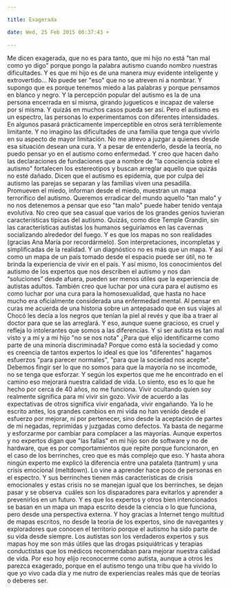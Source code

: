 ```yaml
---

title: Exagerada

date: Wed, 25 Feb 2015 00:37:43 +
 
---
```

Me dicen exagerada, que no es para tanto, que mi hijo no está "tan mal como yo digo" porque pongo la palabra autismo cuando nombro nuestras dificultades. Y es que mi hijo es de una manera muy evidente inteligente y extrovertido... No puede ser "eso" que no se atreven ni a nombrar.
Y supongo que es porque tenemos miedo a las palabras y porque pensamos en blanco y negro. Y la percepción popular del autismo es la de una persona encerrada en sí misma, girando jugueticos e incapaz de valerse por sí misma. Y quizás en muchos casos pueda ser así. Pero el autismo es un espectro, las personas lo experimentamos con diferentes intensidades. En algunos pasará prácticamente imperceptible en otros será terriblemente limitante.
Y no imagino las dificultades de una familia que tenga que vivirlo en su aspecto de mayor limitación. No me atrevo a juzgar a quienes desde esa situación desean una cura.
Y a pesar de entenderlo, desde la teoría, no puedo pensar yo en el autismo como enfermedad. Y creo que hacen daño las declaraciones de fundaciones que a nombre de "la conciencia sobre el autismo" fortalecen los estereotipos y buscan arreglar aquello que quizás no esté dañado. Dicen que el autismo es epidemia, que por culpa del autismo las parejas se separan y las familias viven una pesadilla. Promueven el miedo, informan desde el miedo, muestran un mapa terrorífico del autismo. Queremos erradicar del mundo aquello "tan malo" y no nos detenemos a pensar que eso "tan malo" puede haber tenido ventaja evolutiva. No creo que sea casual que varios de los grandes genios tuvieran características típicas del autismo. Quizás, como dice Temple Grandin, sin las características autistas los humanos seguiríamos en las cavernas socializando alrededor del fuego.
Y es que los mapas no son realidades (gracias Ana María por recordármelo). Son interpretaciones, incompletas y simplificadas de la realidad. Y un diagnóstico no es más que un mapa. Y así como un mapa de un país tomado desde el espacio puede ser útil, no te brinda la experiencia de vivir en el país. Y así mismo, los conocimientos del autismo de los expertos que nos describen el autismo y nos dan “soluciones” desde afuera, pueden ser menos útiles que la experiencia de autistas adultos.
También creo que luchar por una cura para el autismo es como luchar por una cura para la homosexualidad, que hasta no hace mucho era oficialmente considerada una enfermedad mental. Al pensar en curas me acuerda de una historia sobre un antepasado que en sus viajes al Chocó les decía a los negros que tenían la piel al revés y que iba a traer al doctor para que se las arreglará. Y eso, aunque suene gracioso, es cruel y refleja lo intolerantes que somos a las diferencias. 
Y si ser autista es tan mal visto y a mí y a mi hijo "no se nos nota" ¿Para qué elijo identificarme como parte de una minoría discriminada? 
Porque como está la sociedad y como es creencia de tantos expertos lo ideal es que los "diferentes" hagamos esfuerzos "para parecer normales", "para que la sociedad nos acepte". Debemos fingir ser lo que no somos para que la mayoría no se incomode, no se tenga que esforzar. Y según los expertos que me he encontrado en el camino eso mejorará nuestra calidad de vida.
Lo siento, eso es lo que he hecho por cerca de 40 años, no me funciona. Vivir ocultando quien soy realmente significa para mí vivir sin gozo. Vivir de acuerdo a las expectativas de otros significa vivir engañada, vivir engañando. Ya lo he escrito antes, los grandes cambios en mi vida no han venido desde el esfuerzo por mejorar, ni por pertenecer, sino desde la aceptación de partes de mí negadas, reprimidas y juzgadas como defectos. Ya basta de negarme y esforzarme por cambiar para complacer a las mayorías.
Aunque expertos y no expertos digan que "las fallas" en mi hijo son de software y no de hardware, que es por comportamientos que repite porque funcionaron, en el caso de los berrinches, creo que es más complejo que eso. Y hasta ahora ningún experto me explicó la diferencia entre una pataleta (tantrum) y una crisis emocional (meltdown). Lo vine a aprender hace poco de personas en el espectro. Y sus berrinches tienen más características de crisis emocionales y estas crisis no se manejan igual que los berrinches, se dejan pasar y se observa  cuáles son los disparadores para evitarlos y aprender a prevenirlos en un futuro.
Y es que los expertos y otros bien intencionados se basan en un mapa un mapa escrito desde la ciencia o lo que funciona, pero desde una perspectiva externa. Y hoy gracias a Internet tengo multitud de mapas escritos, no desde la teoría de los expertos, sino de navegantes y exploradores que conocen el territorio porque el autismo ha sido parte de su vida desde siempre. Los autistas son los verdaderos expertos y sus mapas hoy me son más útiles que las drogas psiquiátricas y terapias conductistas que los médicos recomendaban para mejorar nuestra calidad de vida. Por eso hoy elijo reconocerme como autista, aunque a otros les parezca exagerado, porque en el autismo tengo una tribu que ha vivido lo que yo vivo cada día y me nutro de experiencias reales más que de teorías o deberes ser.

